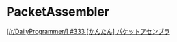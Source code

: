 # PacketAssembler

[[/r/DailyProgrammer/] #333 [かんたん] パケットアセンブラ](https://www.reddit.com/r/programming_jp/comments/791cx2/)
